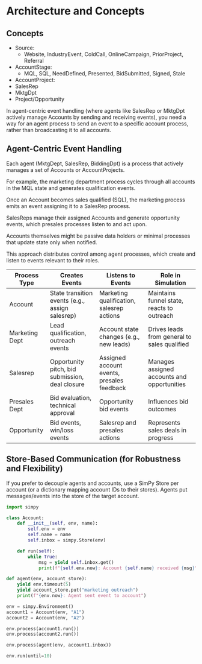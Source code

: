 # Architecture and Concepts

## Concepts
- Source: 
    - Website, IndustryEvent, ColdCall, OnlineCampaign, PriorProject, Referral
- AccountStage: 
    - MQL, SQL, NeedDefined, Presented, BidSubmitted, Signed, Stale
- AccountProject: 
- SalesRep
- MktgDpt
- Project/Opportunity


In agent-centric event handling (where agents like SalesRep or MktgDpt actively manage Accounts by sending and receiving events), you need a way for an agent process to send an event to a specific account process, rather than broadcasting it to all accounts.

## Agent-Centric Event Handling
Each agent (MktgDept, SalesRep, BiddingDpt) is a process that actively manages a set of Accounts or AccountProjects.

For example, the marketing department process cycles through all accounts in the MQL state and generates qualification events.

Once an Account becomes sales qualified (SQL), the marketing process emits an event assigning it to a SalesRep process.

SalesReps manage their assigned Accounts and generate opportunity events, which presales processes listen to and act upon.

Accounts themselves might be passive data holders or minimal processes that update state only when notified.

This approach distributes control among agent processes, which create and listen to events relevant to their roles.

| Process Type   | Creates Events                                  | Listens to Events                          | Role in Simulation                           |
|----------------|-------------------------------------------------|--------------------------------------------|----------------------------------------------|
| Account        | State transition events (e.g., assign salesrep) | Marketing qualification, salesrep actions  | Maintains funnel state, reacts to outreach   |
| Marketing Dept | Lead qualification, outreach events             | Account state changes (e.g., new leads)    | Drives leads from general to sales qualified |
| Salesrep       | Opportunity pitch, bid submission, deal closure | Assigned account events, presales feedback | Manages assigned accounts and opportunities  |
| Presales Dept  | Bid evaluation, technical approval              | Opportunity bid events                     | Influences bid outcomes                      |
| Opportunity    | Bid events, win/loss events                     | Salesrep and presales actions              | Represents sales deals in progress           |


## Store-Based Communication (for Robustness and Flexibility)
If you prefer to decouple agents and accounts, use a SimPy Store per account (or a dictionary mapping account IDs to their stores). Agents put messages/events into the store of the target account.

```python
import simpy

class Account:
    def __init__(self, env, name):
        self.env = env
        self.name = name
        self.inbox = simpy.Store(env)

    def run(self):
        while True:
            msg = yield self.inbox.get()
            print(f"{self.env.now}: Account {self.name} received {msg}")

def agent(env, account_store):
    yield env.timeout(5)
    yield account_store.put("marketing outreach")
    print(f"{env.now}: Agent sent event to account")

env = simpy.Environment()
account1 = Account(env, "A1")
account2 = Account(env, "A2")

env.process(account1.run())
env.process(account2.run())

env.process(agent(env, account1.inbox))

env.run(until=10)
```


